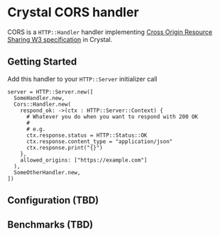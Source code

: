 # Crystal CORS handler

CORS is a `HTTP::Handler` handler implementing [Cross Origin Resource Sharing W3 specification](http://www.w3.org/TR/cors/) in Crystal.

## Getting Started
Add this handler to your `HTTP::Server` initializer call
```crystal
server = HTTP::Server.new([
  SomeHandler.new,
  Cors::Handler.new(
    respond_ok: ->(ctx : HTTP::Server::Context) {
      # Whatever you do when you want to respond with 200 OK
      #
      # e.g.
      ctx.response.status = HTTP::Status::OK
      ctx.response.content_type = "application/json"
      ctx.response.print("{}")
    },
    allowed_origins: ["https://example.com"]
  ),
  SomeOtherHandler.new,
])
```

## Configuration (TBD)

## Benchmarks (TBD)
